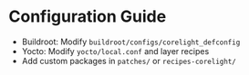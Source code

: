 # Configuration Guide

- Buildroot: Modify `buildroot/configs/corelight_defconfig`
- Yocto: Modify `yocto/local.conf` and layer recipes
- Add custom packages in `patches/` or `recipes-corelight/`
